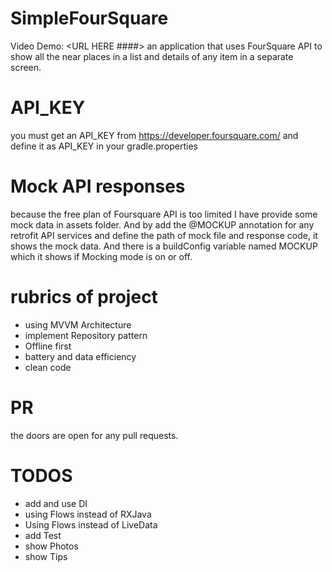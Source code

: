 # SimpleFourSquare
Video Demo:  <URL HERE ####>
an application that uses FourSquare API to show all the near places in a list and details of any item in a separate screen.

# API_KEY
you must get an API_KEY from <https://developer.foursquare.com/> and define it as API_KEY in your gradle.properties

# Mock API responses
because the free plan of Foursquare API is too limited I have provide some mock data in assets folder.
And by add the @MOCKUP annotation for any retrofit API services and define the path of mock file and response code, it shows the mock data.
And there is a buildConfig variable named MOCKUP which it shows if Mocking mode is on or off.

# rubrics of project 
 - using MVVM Architecture
 - implement Repository pattern
 - Offline first
 - battery and data efficiency
 - clean code

# PR
the doors are open for any pull requests.

# TODOS
- add and use DI
- using Flows instead of RXJava
- Using Flows instead of LiveData
- add Test
- show Photos
- show Tips






